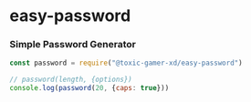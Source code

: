 # easy-password

### Simple Password Generator
```javascript
const password = require("@toxic-gamer-xd/easy-password")

// password(length, {options})
console.log(password(20, {caps: true}))
```